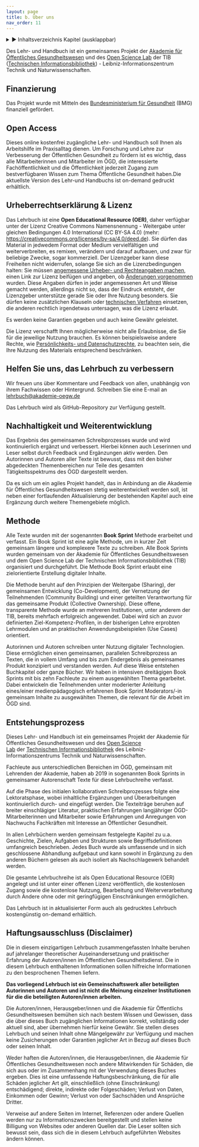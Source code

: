 ```yaml
---
layout: page
title: b. Über uns
nav_order: 11
---
```

 
<details markdown="block"> 
  <summary> 
      &#9658; Inhaltsverzeichnis Kapitel (ausklappbar) 
  </summary>
 
1. TOC
{:toc}
 </details>
 
   <p></p>
 
 
Des Lehr- und Handbuch ist ein gemeinsames Projekt der [Akademie für
Öffentliches
Gesundheitswesen](https://www.akademie-oegw.de/startseite.html "https://www.akademie-oegw.de/startseite.html")
und des [Open Science
Lab](https://www.tib.eu/de/forschung-entwicklung/open-science "https://www.tib.eu/de/forschung-entwicklung/open-science")
der TIB ([Technischen Informationsbibliothek](https://www.tib.eu/)) -
Leibniz-Informationszentrum Technik und Naturwissenschaften. 

## Finanzierung

Das Projekt wurde mit Mitteln des [Bundesministerium für
Gesundheit](https://www.bundesgesundheitsministerium.de/ "Bundesministerium für Gesundheit")
(BMG) finanziell gefördert.

## Open Access

Dieses online kostenfrei zugängliche Lehr- und Handbuch soll Ihnen als
Arbeitshilfe im Praxisalltag dienen. Um Forschung und Lehre zur
Verbesserung der Öffentlichen Gesundheit zu fördern ist es wichtig, dass
alle Mitarbeiterinnen und Mitarbeiter im ÖGD, die interessierte
Fachöffentlichkeit und die Öffentlichkeit jederzeit Zugang zum
bestverfügbaren Wissen zum Thema Öffentliche Gesundheit haben.Die
aktuellste Version des Lehr-und Handbuchs ist on-demand gedruckt
erhältlich.

## Urheberrechtserklärung & Lizenz

Das Lehrbuch ist eine **Open Educational Resource (OER)**, daher
verfügbar unter der Lizenz Creative Commons Namensnennung - Weitergabe
unter gleichen Bedingungen 4.0 International (CC BY-SA 4.0) (mehr:
<https://creativecommons.org/licenses/by-sa/4.0/deed.de>). Sie dürfen
das Material in jedwedem Format oder Medium vervielfältigen und
weiterverbreiten, es remixen, verändern und darauf aufbauen, und zwar
für beliebige Zwecke, sogar kommerziell. Der Lizenzgeber kann diese
Freiheiten nicht widerrufen, solange Sie sich an die Lizenzbedingungen
halten: Sie müssen [angemessene Urheber- und Rechteangaben
machen](https://creativecommons.org/licenses/by-sa/4.0/deed.de "https://creativecommons.org/licenses/by-sa/4.0/deed.de"),
einen Link zur Lizenz beifügen und angeben, ob [Änderungen
vorgenommen](https://creativecommons.org/licenses/by-sa/4.0/deed.de "https://creativecommons.org/licenses/by-sa/4.0/deed.de")
wurden. Diese Angaben dürfen in jeder angemessenen Art und Weise gemacht
werden, allerdings nicht so, dass der Eindruck entsteht, der Lizenzgeber
unterstütze gerade Sie oder Ihre Nutzung besonders. Sie dürfen keine
zusätzlichen Klauseln oder [technischen
Verfahren](https://creativecommons.org/licenses/by-sa/4.0/deed.de "https://creativecommons.org/licenses/by-sa/4.0/deed.de")
einsetzen, die anderen rechtlich irgendetwas untersagen, was die Lizenz
erlaubt.

Es werden keine Garantien gegeben und auch keine Gewähr geleistet.

Die Lizenz verschafft Ihnen möglicherweise nicht alle Erlaubnisse, die
Sie für die jeweilige Nutzung brauchen. Es können beispielsweise andere
Rechte, wie [Persönlichkeits- und
Datenschutzrechte](https://creativecommons.org/licenses/by-sa/4.0/deed.de "https://creativecommons.org/licenses/by-sa/4.0/deed.de"),
zu beachten sein, die Ihre Nutzung des Materials entsprechend
beschränken.

## Helfen Sie uns, das Lehrbuch zu verbessern

Wir freuen uns über Kommentare und Feedback von allen, unabhängig von
ihrem Fachwissen oder Hintergrund. Schreiben Sie eine E-mail an
[lehrbuch@akademie-oegw.de](mailto:Tinnemann@akademie-oegw.de)

Das Lehrbuch wird als GitHub-Repository zur Verfügung gestellt. 

## Nachhaltigkeit und Weiterentwicklung

Das Ergebnis des gemeinsamen Schreibprozesses wurde und wird
kontinuierlich ergänzt und verbessert. Hierbei können auch Leserinnen
und Leser selbst durch Feedback und Ergänzungen aktiv werden. Den
Autorinnen und Autoren aller Texte ist bewusst, dass mit den bisher
abgedeckten Themenbereichen nur Teile des gesamten Tätigkeitsspektrums
des ÖGD dargestellt werden.

Da es sich um ein agiles Projekt handelt, das in Anbindung an die
Akademie für Öffentliches Gesundheitswesen stetig weiterentwickelt
werden soll, ist neben einer fortlaufenden Aktualisierung der
bestehenden Kapitel auch eine Ergänzung durch weitere Themengebiete
möglich.

## Methode

Alle Texte wurden mit der sogenannten **Book Sprint** Methode erarbeitet
und verfasst. Ein Book Sprint ist eine agile Methode, um in kurzer Zeit
gemeinsam längere und komplexere Texte zu schreiben. Alle Book Sprints
wurden gemeinsam von der Akademie für Öffentliches Gesundheitswesen und
dem Open Science Lab der Technischen Informationsbibliothek (TIB)
organisiert und durchgeführt. Die Methode Book Sprint erlaubt eine
zielorientierte Erstellung digitaler Inhalte.

Die Methode beruht auf den Prinzipien der Weitergabe (Sharing), der
gemeinsamen Entwicklung (Co-Development), der Vernetzung der
Teilnehmenden (Community Building) und einer geteilten Verantwortung für
das gemeinsame Produkt (Collective Ownership). Diese offene,
transparente Methode wurde an mehreren Institutionen, unter anderem der
TIB, bereits mehrfach erfolgreich angewendet. Dabei wird sich an zuvor
definierten Ziel-Kompetenz-Profilen, in der bisherigen Lehre erprobten
Lehrmodulen und an praktischen Anwendungsbeispielen (Use Cases)
orientiert.

Autorinnen und Autoren schreiben unter Nutzung digitaler Technologien.
Diese ermöglichen einen gemeinsamen, parallelen Schreibprozess an
Texten, die in vollem Umfang und bis zum Endergebnis als gemeinsames
Produkt konzipiert und verstanden werden. Auf diese Weise entstehen
Buchkapitel oder ganze Bücher. Wir haben in intensiven dreitägigen Book
Sprints mit bis zehn Fachleute zu einem ausgewählten Thema gearbeitet.
Dabei entwickeln die Teilnehmenden unter moderierter Anleitung
eines/einer medienpädagogisch erfahrenen Book Sprint Moderators/-in
gemeinsam Inhalte zu ausgewählten Themen, die relevant für die Arbeit im
ÖGD sind.

## Entstehungsprozess

Dieses Lehr- und Handbuch ist ein gemeinsames Projekt der Akademie für
Öffentliches Gesundheitswesen und des [Open Science
Lab](https://www.tib.eu/de/forschung-entwicklung/open-science) der [Technischen
Informationsbibliothek](https://www.tib.eu/) des
Leibniz-Informationszentrums Technik und Naturwissenschaften.

Fachleute aus unterschiedlichen Bereichen im ÖGD, gemeinsam mit
Lehrenden der Akademie, haben ab 2019 in sogenannten Book Sprints in
gemeinsamer Autorenschaft Texte für diese Lehrbuchreihe verfasst.

Auf die Phase des initialen kollaborativen Schreibprozesses folgte eine
Lektoratsphase, wobei inhaltliche Ergänzungen und Überarbeitungen
kontinuierlich durch- und eingefügt werden. Die Texteiträge beruhen auf
breiter einschlägiger Literatur, praktischen Erfahrungen langjähriger
ÖGD-Mitarbeiterinnen und Mitarbeiter sowie Erfahrungen und Anregungen
von Nachwuchs Fachkräften mit Interesse an Öffentlicher Gesundheit.

In allen Lehrbüchern werden gemeinsam festgelegte Kapitel zu u.a.
Geschichte, Zielen, Aufgaben und Strukturen sowie Begriffsdefinitionen
umfangreich beschrieben. Jedes Buch wurde als umfassende und in sich
geschlossene Abhandlung aufgebaut und kann sowohl in Ergänzung zu den
anderen Büchern gelesen als auch isoliert als Nachschlagewerk behandelt
werden.

Die gesamte Lehrbuchreihe ist als Open Educational Resource (OER)
angelegt und ist unter einer offenen Lizenz veröffentlich, die
kostenlosen Zugang sowie die kostenlose Nutzung, Bearbeitung und
Weiterverarbeitung durch Andere ohne oder mit geringfügigen
Einschränkungen ermöglichen.

Das Lehrbuch ist in aktualisierter Form auch als gedrucktes Lehrbuch
kostengünstig on-demand erhältlich.

## Haftungsausschluss (Disclaimer)

Die in diesem einzigartigen Lehrbuch zusammengefassten Inhalte beruhen
auf jahrelanger theoretischer Auseinandersetzung und praktischer
Erfahrung der Autoren/innen im Öffentlichen Gesundheitsdienst. Die in
diesem Lehrbuch enthaltenen Informationen sollen hilfreiche
Informationen zu den besprochenen Themen liefern.

**Das vorliegend Lehrbuch ist ein Gemeinschaftswerk aller beteiligten
Autorinnen und Autoren und ist nicht die Meinung einzelner Institutionen
für die die beteiligten Autoren/innen arbeiten.**

Die Autoren/innen, Herausgeber/innen und die Akademie für Öffentlichs
Gesundheitswesen bemühen sich nach bestem Wissen und Gewissen, dass die
über dieses Buch zugänglichen Informationen korrekt, vollständig oder
aktuell sind, aber übernehmen hierfür keine Gewähr. Sie stellen dieses
Lehrbuch und seinen Inhalt ohne Mängelgewähr zur Verfügung und machen
keine Zusicherungen oder Garantien jeglicher Art in Bezug auf dieses
Buch oder seinen Inhalt.

Weder haften die Autoren/innen, die Herausgeber/innen, die Akademie für
Öffentliches Gesundheitswesen noch andere Mitwirkenden für Schäden, die
sich aus oder im Zusammenhang mit der Verwendung dieses Buches ergeben.
Dies ist eine umfassende Haftungsbeschränkung, die für alle Schäden
jeglicher Art gilt, einschließlich (ohne Einschränkung) entschädigend;
direkte, indirekte oder Folgeschäden; Verlust von Daten, Einkommen oder
Gewinn; Verlust von oder Sachschäden und Ansprüche Dritter.

Verweise auf andere Seiten im Internet, Referenzen oder andere Quellen
werden nur zu Informationszwecken bereitgestellt und stellen keine
Billigung von Websites oder anderen Quellen dar. Die Leser sollten sich
bewusst sein, dass sich die in diesem Lehrbuch aufgeführten Websites
ändern können.

<div class="section fnlist" data-role="doc-footnotes">

</div>
